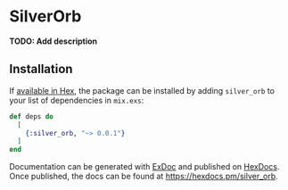 # SilverOrb

**TODO: Add description**

## Installation

If [available in Hex](https://hex.pm/docs/publish), the package can be installed
by adding `silver_orb` to your list of dependencies in `mix.exs`:

```elixir
def deps do
  [
    {:silver_orb, "~> 0.0.1"}
  ]
end
```

Documentation can be generated with [ExDoc](https://github.com/elixir-lang/ex_doc)
and published on [HexDocs](https://hexdocs.pm). Once published, the docs can
be found at <https://hexdocs.pm/silver_orb>.

